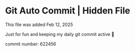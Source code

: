 # Git Auto Commit | Hidden File

This file was added Feb 12, 2025

Just for fun and keeping my daily git commit active 🤪

commit number: 622456
